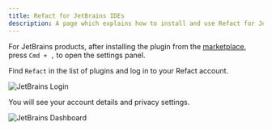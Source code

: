 ```yaml
---
title: Refact for JetBrains IDEs
description: A page which explains how to install and use Refact for JetBrains IDEs
---
```


For JetBrains products, after installing the plugin from the [marketplace](https://plugins.jetbrains.com/plugin/20647-codify), press ` Cmd + , ` to open the settings panel.

Find `Refact` in the list of plugins and log in to your Refact account.

![JetBrains Login](../../../assets/jetbrains-login.png)

You will see your account details and privacy settings.

![JetBrains Dashboard](../../../assets/jetbrains-dashboard.png)